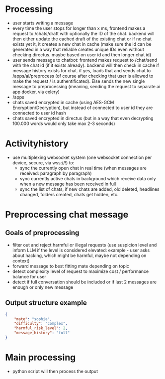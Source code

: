 # Processing

- user starts writing a message
- every time the user stops for longer than x ms, frontend makes a request to /chats/draft with optionally the ID of the chat. backend will then either update the cached draft of the existing chat or if no chat exists yet it, it creates a new chat in cache (make sure the id can be generated in a way that reliable creates unique IDs even without checking directus. maybe based on user id and then longer chat id)
- user sends message to chatbot: frontend makes request to /chat/send with the chat id (if it exists already). backend will then check in cache if message history exists for chat. if yes, loads that and sends chat to /apps/ai/preprocess (of course after checking that user is allowed to make the request / is authentificated). Else sends the new single message to preprocessing (meaning, sending the request to separate ai app docker, via celery)
- /apps
- chats saved encrypted in cache (using AES-GCM Encryption/Decryption), but instead of connected to user id they are connected to user id hash
- chats saved encrypted in directus (but in a way that even decrypting 100.000 words would only take max 2-3 seconds)


# Activityhistory
- use multiplexing websocket system (one websocket connection per device, secure, via wss://!) to:
    - sync the currently open chat in real time (when messages are received: paragraph by paragraph)
    - sync currently active chats in background which receive data only when a new message has been received in full
    - sync the list of chats, if new chats are added, old deleted, headlines changed, folders created, chats get hidden, etc.

# Preprocessing chat message

## Goals of preprocessing
- filter out and reject harmful or illegal requests (use suspicion level and inform LLM if the level is considered elevated: example - user asks about hacking, which might be harmful, maybe not depending on context)
- forward message to best fitting mate depending on topic
- detect complexity level of request to maximize cost / performance balance for user
- detect if full conversation should be included or if last 2 messages are enough or only new message

## Output structure example
```json
{
    "mate": "sophia",
    "difficulty": "complex",
    "harmful_risk_level": 2,
    "message_history": "full"
}
```

# Main processing
- python script will then process the output 